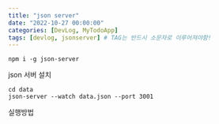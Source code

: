 ```yaml
---
title: "json server"
date: "2022-10-27 00:00:00"
categories: [DevLog, MyTodoApp]
tags: [devlog, jsonserver] # TAG는 반드시 소문자로 이루어져야함!
---
```


`npm i -g json-server`

json 서버 설치

```
cd data
json-server --watch data.json --port 3001
```

실행방법
